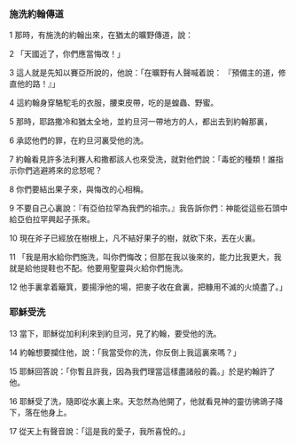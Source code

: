 ### 施洗約翰傳道

1 那時，有施洗的約翰出來，在猶太的曠野傳道，說： 

2 「天國近了，你們應當悔改！」 

3 這人就是先知以賽亞所說的，他說：「在曠野有人聲喊着說：
『預備主的道，修直他的路！』」

4 這約翰身穿駱駝毛的衣服，腰束皮帶，吃的是蝗蟲、野蜜。 

5 那時，耶路撒冷和猶太全地，並約旦河一帶地方的人，都出去到約翰那裏， 

6 承認他們的罪，在約旦河裏受他的洗。

7 約翰看見許多法利賽人和撒都該人也來受洗，就對他們說：「毒蛇的種類！誰指示你們逃避將來的忿怒呢？ 

8 你們要結出果子來，與悔改的心相稱。 

9 不要自己心裏說：『有亞伯拉罕為我們的祖宗。』我告訴你們：神能從這些石頭中給亞伯拉罕興起子孫來。 

10 現在斧子已經放在樹根上，凡不結好果子的樹，就砍下來，丟在火裏。

11 「我是用水給你們施洗，叫你們悔改；但那在我以後來的，能力比我更大，我就是給他提鞋也不配。他要用聖靈與火給你們施洗。 

12 他手裏拿着簸箕，要揚淨他的場，把麥子收在倉裏，把糠用不滅的火燒盡了。」

### 耶穌受洗

13 當下，耶穌從加利利來到約旦河，見了約翰，要受他的洗。 

14 約翰想要攔住他，說：「我當受你的洗，你反倒上我這裏來嗎？」

15 耶穌回答說：「你暫且許我，因為我們理當這樣盡諸般的義。」於是約翰許了他。

16 耶穌受了洗，隨即從水裏上來。天忽然為他開了，他就看見神的靈彷彿鴿子降下，落在他身上。 

17 從天上有聲音說：「這是我的愛子，我所喜悅的。」
